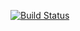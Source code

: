 [![Build Status](https://travis-ci.org/aswinthomas/xml_parser.svg?branch=master)](https://travis-ci.org/aswinthomas/xml_parser)
